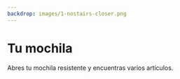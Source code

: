 ```yaml
---
backdrop: images/1-nostairs-closer.png
---
```


# Tu mochila

Abres tu mochila resistente y encuentras varios artículos.

<Item id="1" />

<Item id="2" />

<Item id="3" />

<Page url="623" instructions="Una serpiente emerge repentinamente de un arbusto y se desliza sobre tu pie." action="Síguela" condition="3" />
